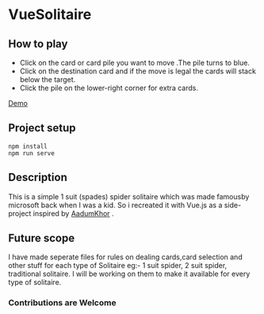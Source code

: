 # VueSolitaire

## How to play

- Click on the card or card pile you want to move .The pile turns to blue.
- Click on the destination card and if the move is legal the cards will stack below the target.
- Click the pile on the lower-right corner for extra cards.

[Demo](https://solitairevue.firebaseapp.com)

## Project setup

```
npm install
npm run serve
```

## Description

This is a simple 1 suit (spades) spider solitaire which was made famousby microsoft back when I was a kid. So i recreated it with Vue.js as a side-project inspired by [AadumKhor](https://github.com/AadumKhor) .

## Future scope

I have made seperate files for rules on dealing cards,card selection and other stuff for each type of Solitaire eg:- 1 suit spider, 2 suit spider, traditional solitaire. I will be working on them to make it available for every type of solitaire.

### Contributions are Welcome
